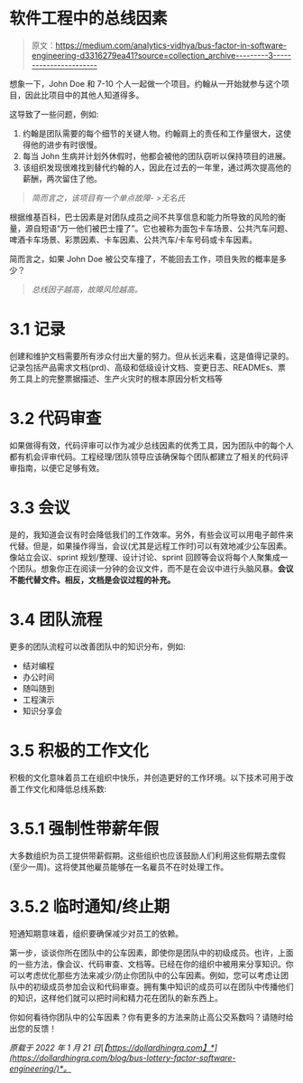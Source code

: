 # 软件工程中的总线因素

> 原文：<https://medium.com/analytics-vidhya/bus-factor-in-software-engineering-d3316279ea41?source=collection_archive---------3----------------------->

想象一下，John Doe 和 7-10 个人一起做一个项目。约翰从一开始就参与这个项目，因此比项目中的其他人知道得多。

这导致了一些问题，例如:

1.  约翰是团队需要的每个细节的关键人物。约翰肩上的责任和工作量很大，这使得他的进步有时很慢。
2.  每当 John 生病并计划外休假时，他都会被他的团队窃听以保持项目的进展。
3.  该组织发现很难找到替代约翰的人，因此在过去的一年里，通过两次提高他的薪酬，两次留住了他。

> *简而言之，该项目有一个单点故障- >无名氏*

根据维基百科，巴士因素是对团队成员之间不共享信息和能力所导致的风险的衡量，源自短语“万一他们被巴士撞了”。它也被称为面包卡车场景、公共汽车问题、啤酒卡车场景、彩票因素、卡车因素、公共汽车/卡车号码或卡车因素。

简而言之，如果 John Doe 被公交车撞了，不能回去工作，项目失败的概率是多少？

> *总线因子越高，故障风险越高。*

# 3.1 记录

创建和维护文档需要所有涉众付出大量的努力。但从长远来看，这是值得记录的。记录包括产品需求文档(prd)、高级和低级设计文档、变更日志、READMEs、票务工具上的完整票据描述、生产火灾时的根本原因分析文档等

# 3.2 代码审查

如果做得有效，代码评审可以作为减少总线因素的优秀工具，因为团队中的每个人都有机会评审代码。工程经理/团队领导应该确保每个团队都建立了相关的代码评审指南，以便它足够有效。

# 3.3 会议

是的，我知道会议有时会降低我们的工作效率。另外，有些会议可以用电子邮件来代替。但是，如果操作得当，会议(尤其是远程工作时)可以有效地减少公车因素。像站立会议、sprint 规划/整理、设计讨论、sprint 回顾等会议将每个人聚集成一个团队。想象你正在阅读一分钟的会议文件，而不是在会议中进行头脑风暴。**会议不能代替文件。相反，文档是会议过程的补充。**

# 3.4 团队流程

更多的团队流程可以改善团队中的知识分布，例如:

*   结对编程
*   办公时间
*   随叫随到
*   工程演示
*   知识分享会

# 3.5 积极的工作文化

积极的文化意味着员工在组织中快乐，并创造更好的工作环境。以下技术可用于改善工作文化和降低总线系数:

# 3.5.1 强制性带薪年假

大多数组织为员工提供带薪假期。这些组织也应该鼓励人们利用这些假期去度假(至少一周)。这将使其他雇员能够在一名雇员不在时处理工作。

# 3.5.2 临时通知/终止期

短通知期意味着，组织要确保减少对员工的依赖。

第一步，谈谈你所在团队中的公车因素，即使你是团队中的初级成员。也许，上面的一些方法，像会议、代码审查、文档等。已经在你的组织中被用来分享知识。你可以考虑优化那些方法来减少/防止你团队中的公车因素。例如，您可以考虑让团队中的初级成员参加会议和代码审查。拥有集中知识的成员可以在团队中传播他们的知识，这样他们就可以把时间和精力花在团队的新东西上。

你如何看待你团队中的公车因素？你有更多的方法来防止高公交系数吗？请随时给出您的反馈！

*原载于 2022 年 1 月 21 日*[*【https://dollardhingra.com】*](https://dollardhingra.com/blog/bus-lottery-factor-software-engineering/)*。*